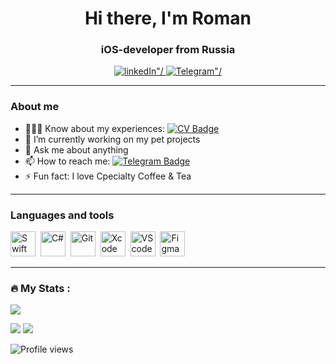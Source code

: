 <div id="header" align="center">
  <h1>Hi there, I'm Roman</h1>
  <h3>iOS-developer from Russia</h3>
</div>
<div id="socials" align="center">
  <a href="https://www.linkedin.com/in/roman-lantsov-4b5436277/">
    <img src="https://img.shields.io/badge/LinkedIn-blue?style=for-the-badge&logo=linkedin&logoColor=white" alt=linkedIn"/>
  </a>
  <a href="https://t.me/romkalants">
    <img src="https://img.shields.io/badge/Telegram-blue?style=for-the-badge&logo=telegram&logoColor=white" alt=Telegram"/>
  </a>
</div>

---
### About me
- 👨🏻‍🎓 Know about my experiences: [![CV Badge](https://img.shields.io/badge/CV_iOS_Developer-blue?style=flat&logo=CV&logoColor=white)](https://drive.google.com/file/d/15dzR9v7vtVxCi2-FBLauy15rhexyWyIx/view)
- 🔭 I’m currently working on my pet projects
- 💬 Ask me about anything
- 📫 How to reach me: [![Telegram Badge](https://img.shields.io/badge/romkalants-blue?style=flat&logo=telegram&logoColor=white)](https://t.me/romkalants)
- ⚡ Fun fact: I love Cpecialty Coffee & Tea

---
### Languages and tools
<img src="https://cdn.jsdelivr.net/gh/devicons/devicon/icons/swift/swift-original.svg" title="Swift" width="40" height="40"/>&nbsp;
<img src="https://cdn.jsdelivr.net/gh/devicons/devicon/icons/csharp/csharp-original.svg" title="C#" width="40" height="40"/>&nbsp;
<img src="https://cdn.jsdelivr.net/gh/devicons/devicon/icons/git/git-plain.svg" title="Git" width="40" height="40"/>&nbsp;
<img src="https://cdn.jsdelivr.net/gh/devicons/devicon/icons/xcode/xcode-original.svg" title="Xcode" width="40" height="40"/>&nbsp;
<img src="https://cdn.jsdelivr.net/gh/devicons/devicon/icons/vscode/vscode-original.svg" title="VScode" width="40" height="40"/>&nbsp;
<img src="https://cdn.jsdelivr.net/gh/devicons/devicon/icons/figma/figma-original.svg" title="Figma" width="40" height="40"/>&nbsp;

---
### :fire: My Stats :

<p float="center">
  <img src ="https://github-readme-streak-stats.herokuapp.com?user=romkalan&theme=radical&hide_border=true&background=#000000">
</p>

![](http://github-profile-summary-cards.vercel.app/api/cards/stats?username=romkalan&show_icons=true&theme=radical)
![](http://github-profile-summary-cards.vercel.app/api/cards/productive-time?username=romkalan&show_icons=true&theme=radical&utcOffset=5)

![Profile views](https://komarev.com/ghpvc/?username=romkalan&color=yellow)
